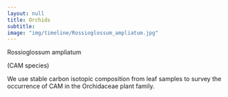 ```yaml
---
layout: null
title: Orchids
subtitle:
image: "img/timeline/Rossioglossum_ampliatum.jpg"
---
```

<p>Rossioglossum ampliatum</p>
<p>(CAM species)</p>

<p>We use stable carbon isotopic composition from leaf samples to survey the occurrence of CAM in the Orchidaceae plant family.</p>
